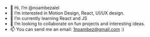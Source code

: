 - 👋 Hi, I’m @noambezalel
- 👀 I’m interested in Motion Design, React, UI/UX design.
- 🌱 I’m currently learning React and JS
- 💞️ I’m looking to collaborate on fun projects and interesting ideas.
- 📫 You can send me an email: 1noambez@gmail.com :)
